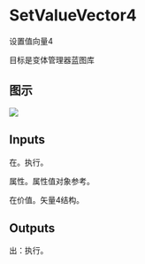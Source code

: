 # SetValueVector4

设置值向量4

目标是变体管理器蓝图库

## 图示

![]($-20221218-21242121.png)

## Inputs

在。执行。

属性。属性值对象参考。

在价值。矢量4结构。  

## Outputs

出：执行。

